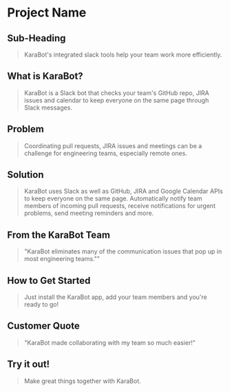 # Project Name #

<!-- 
> This material was originally posted [here](http://www.quora.com/What-is-Amazons-approach-to-product-development-and-product-management). It is reproduced here for posterities sake.

There is an approach called "working backwards" that is widely used at Amazon. They work backwards from the customer, rather than starting with an idea for a product and trying to bolt customers onto it. While working backwards can be applied to any specific product decision, using this approach is especially important when developing new products or features.

For new initiatives a product manager typically starts by writing an internal press release announcing the finished product. The target audience for the press release is the new/updated product's customers, which can be retail customers or internal users of a tool or technology. Internal press releases are centered around the customer problem, how current solutions (internal or external) fail, and how the new product will blow away existing solutions.

If the benefits listed don't sound very interesting or exciting to customers, then perhaps they're not (and shouldn't be built). Instead, the product manager should keep iterating on the press release until they've come up with benefits that actually sound like benefits. Iterating on a press release is a lot less expensive than iterating on the product itself (and quicker!).

If the press release is more than a page and a half, it is probably too long. Keep it simple. 3-4 sentences for most paragraphs. Cut out the fat. Don't make it into a spec. You can accompany the press release with a FAQ that answers all of the other business or execution questions so the press release can stay focused on what the customer gets. My rule of thumb is that if the press release is hard to write, then the product is probably going to suck. Keep working at it until the outline for each paragraph flows. 

Oh, and I also like to write press-releases in what I call "Oprah-speak" for mainstream consumer products. Imagine you're sitting on Oprah's couch and have just explained the product to her, and then you listen as she explains it to her audience. That's "Oprah-speak", not "Geek-speak".

Once the project moves into development, the press release can be used as a touchstone; a guiding light. The product team can ask themselves, "Are we building what is in the press release?" If they find they're spending time building things that aren't in the press release (overbuilding), they need to ask themselves why. This keeps product development focused on achieving the customer benefits and not building extraneous stuff that takes longer to build, takes resources to maintain, and doesn't provide real customer benefit (at least not enough to warrant inclusion in the press release).
 -->
 
## Sub-Heading ##
  >KaraBot's integrated slack tools help your team work more efficiently.

## What is KaraBot? ##
  > KaraBot is a Slack bot that checks your team's GitHub repo, JIRA issues and calendar to keep everyone on the same page through Slack messages.

## Problem ##
  > Coordinating pull requests, JIRA issues and meetings can be a challenge for engineering teams, especially remote ones. 

## Solution ##
  > KaraBot uses Slack as well as GitHub, JIRA and Google Calendar APIs to keep everyone on the same page. Automatically notify team members of incoming pull requests, receive notifications for urgent problems, send meeting reminders and more.

## From the KaraBot Team ##
  > "KaraBot eliminates many of the communication issues that pop up in most engineering teams.""

## How to Get Started ##
  > Just install the KaraBot app, add your team members and you're ready to go!

## Customer Quote ##
  > "KaraBot made collaborating with my team so much easier!" 

## Try it out! ##
  > Make great things together with KaraBot.
